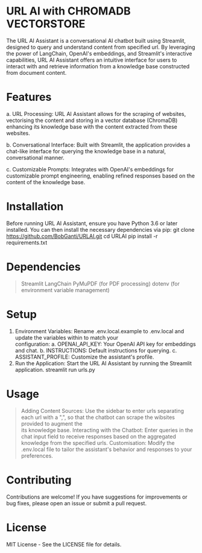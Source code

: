 # URL AI with CHROMADB VECTORSTORE
The URL AI Assistant is a conversational AI chatbot built using Streamlit, designed to query and understand content from specified url. 
By leveraging the power of LangChain, OpenAI's embeddings, and Streamlit's interactive capabilities, 
URL AI Assistant offers an intuitive interface for users to interact with and retrieve information from a knowledge base constructed from document content.

# Features #
  a. URL Processing: URL AI Assistant allows for the scraping of websites, vectorising the content and storing in a vector database (ChromaDB) enhancing its knowledge base with the content extracted from these websites.
  
  b. Conversational Interface: Built with Streamlit, the application provides a chat-like interface for querying the knowledge base in a natural, conversational manner.
  
  c. Customizable Prompts: Integrates with OpenAI's embeddings for customizable prompt engineering, enabling refined responses based on the content of the knowledge base.

# Installation #
Before running URL AI Assistant, ensure you have Python 3.6 or later installed. You can then install the necessary dependencies via pip:
git clone https://github.com/BobGanti/URLAI.git
cd URLAI
pip install -r requirements.txt

# Dependencies #
  > Streamlit
  > LangChain
  > PyMuPDF (for PDF processing)
  > dotenv (for environment variable management)

# Setup #
1. Environment Variables: Rename .env.local.example to .env.local and update the variables within to match your   
  configuration:
  a. OPENAI_API_KEY: Your OpenAI API key for embeddings and chat.
  b. INSTRUCTIONS: Default instructions for querying.
  c. ASSISTANT_PROFILE: Customize the assistant's profile.
2. Run the Application: Start the URL AI Assistant by running the Streamlit application.
  streamlit run urls.py

# Usage #
  > Adding Content Sources: Use the sidebar to enter urls separating each url with a ",", so that the chatbot can scrape the wibsites provided to augment the   
    its knowledge base.
  > Interacting with the Chatbot: Enter queries in the chat input field to receive responses based on the aggregated knowledge from the specified urls.
  > Customisation: Modify the .env.local file to tailor the assistant's behavior and responses to your preferences.

# Contributing #
Contributions are welcome! If you have suggestions for improvements or bug fixes, please open an issue or submit a pull request.

# License #
MIT License - See the LICENSE file for details.

